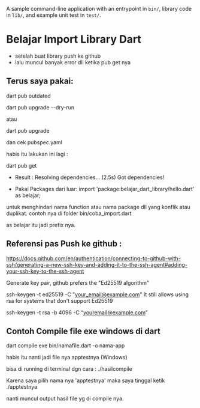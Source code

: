 A sample command-line application with an entrypoint in `bin/`, library code
in `lib/`, and example unit test in `test/`.

# Belajar Import Library Dart

- setelah buat library push ke github
- lalu muncul banyak error dll ketika pub get nya

## Terus saya pakai:

dart pub outdated

dart pub upgrade --dry-run

atau 

dart pub upgrade

dan cek pubspec.yaml

habis itu lakukan ini lagi :

dart pub get

- Result : 
Resolving dependencies... (2.5s)
Got dependencies!

- Pakai Packages dari luar:
import 'package:belajar_dart_library/hello.dart' as belajar; 

untuk menghindari nama function atau nama package dll yang konflik atau duplikat.
contoh nya di folder bin/coba_import.dart

as belajar itu jadi prefix nya.

## Referensi pas Push ke github :
https://docs.github.com/en/authentication/connecting-to-github-with-ssh/generating-a-new-ssh-key-and-adding-it-to-the-ssh-agent#adding-your-ssh-key-to-the-ssh-agent

Generate key pair, github prefers the "Ed25519 algorithm"

ssh-keygen -t ed25519 -C "your_email@example.com"
It still allows using rsa for systems that don't support Ed25519

ssh-keygen -t rsa -b 4096 -C “youremail@example.com”

## Contoh Compile file exe windows di dart

dart compile exe bin/namafile.dart -o nama-app

habis itu nanti jadi file nya apptestnya (Windows)

bisa di running di terminal dgn cara :
./hasilcompile

Karena saya pilih nama nya 'apptestnya'
maka saya tinggal ketik ./apptestnya

nanti muncul output hasil file yg di compile nya.